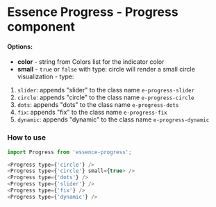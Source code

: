 # Essence Progress - Progress component

#### Options:
- **color** - string from Colors list for the indicator color
- **small** - `true` or `false` with type: circle will render a small circle visualization - type:
1. `slider`: appends "slider" to the class name `e-progress-slider`
2. `circle`: appends "circle" to the class name `e-progress-circle`
3. `dots`: appends "dots" to the class name `e-progress-dots`
4. `fix`: appends "fix" to the class name `e-progress-fix`
5. `dynamic`: appends "dynamic" to the class name `e-progress-dynamic`

### How to use
```js
import Progress from 'essence-progress';

<Progress type={'circle'} />
<Progress type={'circle'} small={true> />
<Progress type={'dots'} />
<Progress type={'slider'} />
<Progress type={'fix'} />
<Progress type={'dynamic'} />
```